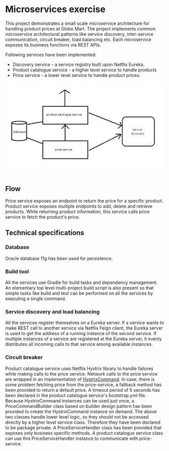 # Microservices exercise
This project demonstrates a small scale microservice architecture for handling product prices at Globo Mart. The project implements common microservice architectural patterns like service discovery, inter-service communication, circuit breaker, load balancing etc. Each microservice exposes its business functions via REST APIs.

Following services have been implemented:
 - Discovery service - a service registry built upon Netflix Eureka.
 - Product catalogue service - a higher level service to handle products
 - Price service - a lower level service to handle product prices.
  
![alt text](https://github.com/sskelkar/microservice-exercise/blob/master/images/service-architecture.jpg?raw=true)
## Flow
Price service exposes an endpoint to return the price for a specific product. 
Product service exposes multiple endpoints to add, delete and retrieve products. While returning product information, this service calls price service to fetch the product's price. 
## Technical specifications
### Database
Oracle database 11g has been used for persistence. 
### Build tool
All the services use Gradle for build tasks and dependency management. An elementary top level multi-project build script is also present so that simple tasks like build and test can be performed on all the services by executing a single command.
### Service discovery and load balancing
All the services register themselves on a Eureka server. If a service wants to make REST call to another service via Netflix Feign client, the Eureka server is used to get the address of a running instance of the second service. If multiple instances of a service are registered at the Eureka server, it evenly distributes all incoming calls to that service among available instances.
### Circuit breaker
Product catalogue service uses Netflix Hystrix library to handle failures while making calls to the price service. Network calls to the price service are wrapped in an implementation of [HystrixCommand]. In case, there is some problem fetching price from the price-service, a fallback method has been provided to return a default price. A timeout period of 5 seconds has been declared in the product catalogue service's bootstrap.yml file.
Because HystrixCommand instances can be used just once, a PriceCommandBuilder class based on builder design pattern has been provided to create the HystrixCommand instance on demand. 
The above two classes handle lower level logic, so they should not be accessed directly by a higher level service class. Therefore they have been declared to be package private. A PriceServiceHandler class has been provided that exposes only business specific methods. A product catalogue service class can use this PriceServiceHandler instance to communicate with price-service. 

[HystrixCommand]: <https://netflix.github.io/Hystrix/javadoc/com/netflix/hystrix/HystrixCommand.html>
